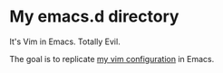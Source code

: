 # My emacs.d directory

It's Vim in Emacs.  Totally Evil.

The goal is to replicate [my vim configuration](https://github.com/duff/dot_vim_directory) in Emacs.
